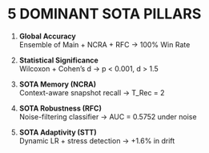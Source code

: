 # 5 DOMINANT SOTA PILLARS

1. **Global Accuracy**  
   Ensemble of Main + NCRA + RFC → 100% Win Rate

2. **Statistical Significance**  
   Wilcoxon + Cohen’s d → p < 0.001, d > 1.5

3. **SOTA Memory (NCRA)**  
   Context-aware snapshot recall → T_Rec = 2

4. **SOTA Robustness (RFC)**  
   Noise-filtering classifier → AUC = 0.5752 under noise

5. **SOTA Adaptivity (STT)**  
   Dynamic LR + stress detection → +1.6% in drift